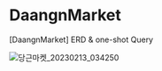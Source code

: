 # DaangnMarket
[DaangnMarket] ERD &amp; one-shot Query

![당근마켓_20230213_034250](https://user-images.githubusercontent.com/101927543/218330423-cd2a6915-1d14-4a55-999d-20a590e7cd18.png)

